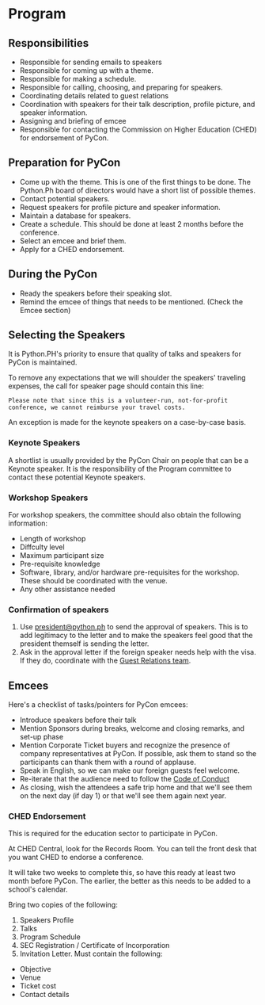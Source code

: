 # Program
## Responsibilities

- Responsible for sending emails to speakers
- Responsible for coming up with a theme.
- Responsible for making a schedule.
- Responsible for calling, choosing, and preparing for speakers.
- Coordinating details related to guest relations
- Coordination with speakers for their talk description, profile picture, and speaker information.
- Assigning and briefing of emcee
- Responsible for contacting the Commission on Higher Education (CHED) for endorsement of PyCon.

## Preparation for PyCon
- Come up with the theme. This is one of the first things to be done. The Python.Ph board of directors would have a short list of possible themes.
- Contact potential speakers.
- Request speakers for profile picture and speaker information.
- Maintain a database for speakers.
- Create a schedule. This should be done at least 2 months before the conference.
- Select an emcee and brief them.
- Apply for a CHED endorsement.

## During the PyCon
- Ready the speakers before their speaking slot.
- Remind the emcee of things that needs to be mentioned. (Check the Emcee section)


## Selecting the Speakers

It is Python.PH's priority to ensure that quality of talks and speakers for PyCon is maintained.

To remove any expectations that we will shoulder the speakers' traveling expenses, the call for speaker page should contain this line:

```Please note that since this is a volunteer-run, not-for-profit conference, we cannot reimburse your travel costs.```

An exception is made for the keynote speakers on a case-by-case basis.

### Keynote Speakers

A shortlist is usually provided by the PyCon Chair on people that can be a Keynote speaker. It is the responsibility of the Program committee to contact these potential Keynote speakers.

### Workshop Speakers

For workshop speakers, the committee should also obtain the following information:
- Length of workshop
- Diffculty level
- Maximum participant size
- Pre-requisite knowledge
- Software, library, and/or hardware pre-requisites for the workshop. These should be coordinated with the venue.
- Any other assistance needed

### Confirmation of speakers

1. Use president@python.ph to send the approval of speakers. This is to add legitimacy to the letter and to make the speakers feel good that the president themself is sending the letter.
2. Ask in the approval letter if the foreign speaker needs help with the visa. If they do, coordinate with the [Guest Relations team](guest-relations.md).

## Emcees

Here's a checklist of tasks/pointers for PyCon emcees:

- Introduce speakers before their talk
- Mention Sponsors during breaks, welcome and closing remarks, and set-up phase
- Mention Corporate Ticket buyers and recognize the presence of company representatives at PyCon. If possible, ask them to stand so the participants can thank them with a round of applause.
- Speak in English, so we can make our foreign guests feel welcome.
- Re-iterate that the audience need to follow the [Code of Conduct](http://ph.pycon.org/coc.html)
- As closing, wish the attendees a safe trip home and that we'll see them on the next day (if day 1) or that we'll see them again next year.


### CHED Endorsement

This is required for the education sector to participate in PyCon. 

At CHED Central, look for the Records Room. You can tell the front desk that you want CHED to endorse a conference.

It will take two weeks to complete this, so have this ready at least two month before PyCon. The earlier, the better as this needs to be added to a school's calendar.

Bring two copies of the following:

1. Speakers Profile
1. Talks
1. Program Schedule
1. SEC Registration / Certificate of Incorporation
1. Invitation Letter. Must contain the following:

- Objective
- Venue
- Ticket cost
- Contact details
